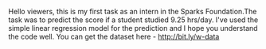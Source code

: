 Hello viewers, this is my first task as an intern in the Sparks Foundation.The task was to predict the score if a student studied 9.25 hrs/day.
I've used the simple linear regression model for the prediction and I hope you understand the code well.
You can get the dataset here - http://bit.ly/w-data
